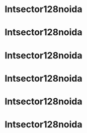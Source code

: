 # lntsector128noida
# lntsector128noida
# lntsector128noida
# lntsector128noida
# lntsector128noida
# lntsector128noida
